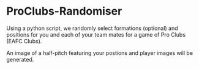 # ProClubs-Randomiser

Using a python script, we randomly select formations (optional) and positions for you and each of your team mates for a game of Pro Clubs (EAFC Clubs).

An image of a half-pitch featuring your postions and player images will be generated.
